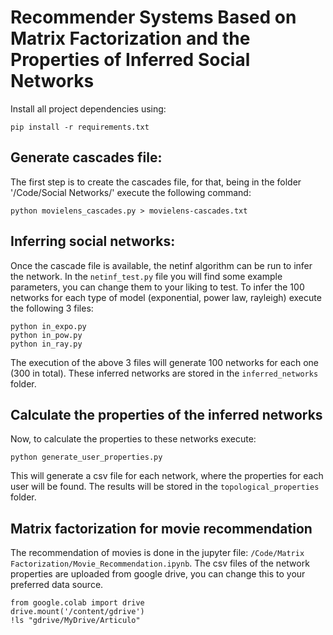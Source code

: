 # Recommender Systems Based on Matrix Factorization and the Properties of Inferred Social Networks

Install all project dependencies using:
```
pip install -r requirements.txt
```

## Generate cascades file:
The first step is to create the cascades file, for that, being in the folder '/Code/Social Networks/' execute the following command:
```
python movielens_cascades.py > movielens-cascades.txt
```

## Inferring social networks:
Once the cascade file is available, the netinf algorithm can be run to infer the network. In the `netinf_test.py` file you will find some example parameters, you can change them to your liking to test. To infer the 100 networks for each type of model (exponential, power law, rayleigh) execute the following 3 files:
```
python in_expo.py
python in_pow.py
python in_ray.py
```

The execution of the above 3 files will generate 100 networks for each one (300 in total). These inferred networks are stored in the `inferred_networks` folder. 

## Calculate the properties of the inferred networks
Now, to calculate the properties to these networks execute:
```
python generate_user_properties.py
```

This will generate a csv file for each network, where the properties for each user will be found. The results will be stored in the `topological_properties` folder.

## Matrix factorization for movie recommendation
The recommendation of movies is done in the jupyter file: `/Code/Matrix Factorization/Movie_Recommendation.ipynb`. The csv files of the network properties are uploaded from google drive, you can change this to your preferred data source.
```
from google.colab import drive
drive.mount('/content/gdrive')
!ls "gdrive/MyDrive/Articulo"
```
